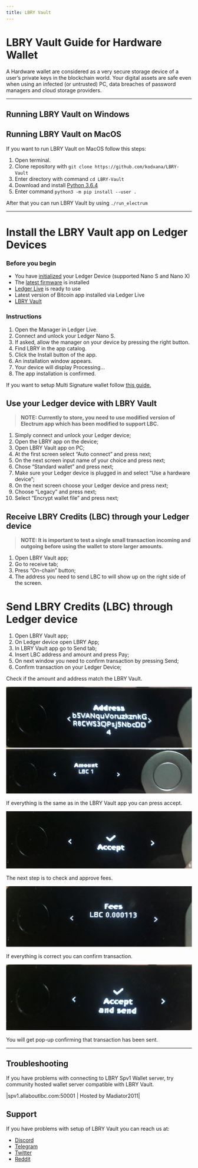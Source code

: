 ```yaml
---
title: LBRY Vault
---
```

# LBRY Vault Guide for Hardware Wallet

A Hardware wallet are considered as a very secure storage device of a user’s private keys in the blockchain world. Your digital assets are safe even when using an infected (or untrusted) PC, data breaches of password managers and cloud storage providers.

---

## Running LBRY Vault on Windows


## Running LBRY Vault on MacOS
If you want to run LBRY Vault on MacOS follow this steps:

1. Open terminal.
2. Clone repository with ``git clone https://github.com/kodxana/LBRY-Vault``
3. Enter directory with command ``cd LBRY-Vault``
4. Download and install [Python 3.6.4](https://www.python.org/ftp/python/3.6.4/python-3.6.4-macosx10.6.pkg)
5. Enter command ``python3 -m pip install --user .``

After that you can run LBRY Vault by using ``./run_electrum``

---

# Install the LBRY Vault app on Ledger Devices
### Before you begin
- You have [initialized](https://support.ledgerwallet.com/hc/en-us/articles/360000613793&sa=D&ust=1582572545402000) your Ledger Device (supported Nano S and Nano X)
- The [latest firmware](https://support.ledgerwallet.com/hc/en-us/articles/360002731113-Update-Ledger-Nano-S-firmware&sa=D&ust=1582572545403000) is installed
- [Ledger Live](https://support.ledger.com/hc/en-us/articles/360006395233-Take-your-first-steps&sa=D&ust=1582572545403000) is ready to use
- Latest version of Bitcoin app installed via Ledger Live
- [LBRY Vault](https://github.com/LBRYFoundation/LBRY-Vault/releases)

### Instructions
1. Open the Manager in Ledger Live.
2. Connect and unlock your Ledger Nano S.
3. If asked, allow the manager on your device by pressing the right button.
4. Find LBRY in the app catalog.
5. Click the Install button of the app.
6. An installation window appears.
7. Your device will display Processing…
8. The app installation is confirmed.

If you want to setup Multi Signature wallet follow [this guide.](https://lbry.com/faq/multisig)

## Use your Ledger device with LBRY Vault
> **NOTE: Currently to store, you need to use modified version of Electrum app which has been modified to support LBC.**

1. Simply connect and unlock your Ledger device;
2. Open the LBRY app on the device;
3. Open LBRY Vault app on PC;
4. At the first screen select “Auto connect” and press next;
5. On the next screen input name of your choice and press next;
6. Chose “Standard wallet” and press next;
7. Make sure your Ledger device is plugged in and select “Use a hardware device”;
8. On the next screen choose your Ledger device and press next;
9. Choose “Legacy” and press next;
10. Select “Encrypt wallet file” and press next;

## Receive LBRY Credits (LBC) through your Ledger device
> **NOTE: It is important to test a single small transaction incoming and outgoing before using the wallet to store larger amounts.**

1. Open LBRY Vault app;
2. Go to receive tab;
3. Press “On-chain” button;
4. The address you need to send LBC to will show up on the right side of the screen.

# Send LBRY Credits (LBC) through Ledger device

1. Open LBRY Vault app;
2. On Ledger device open LBRY App;
3. In LBRY Vault app go to Send tab;
4. Insert LBC address and amount and press Pay;
5. On next window you need to confirm transaction by pressing Send;
6. Confirm transaction on your Ledger Device;

Check if the amount and address match the LBRY Vault.

![Address](assets/img/address1.jpg)
![Amount](assets/img/amount-lbc1.jpg)

If everything is the same as in the LBRY Vault app you can press accept.

![Accept](assets/img/accept.jpg)

The next step is to check and approve fees.

![Fees](assets/img/fees.jpg)

If everything is correct you can confirm transaction.

![Accept](assets/img/accept-and-send.jpg)

You will get pop-up confirming that transaction has been sent.

---

## Troubleshooting
If you have problems with connecting to LBRY Spv1 Wallet server, try community hosted wallet server compatible with LBRY Vault.

|spv1.allaboutlbc.com:50001 | Hosted by Madiator2011|

## Support
If you have problems with setup of LBRY Vault you can reach us at:
- [Discord](https://chat.lbry.com/)
- [Telegram](https://t.me/lbryofficial)
- [Twitter](https://twitter.com/LBRYcom)
- [Reddit](https://www.reddit.com/r/lbry)
